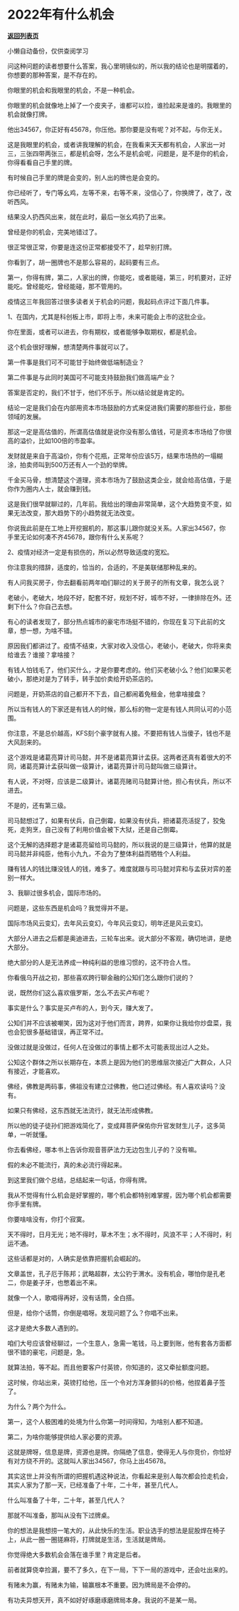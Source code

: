 # 2022年有什么机会

[**返回列表页**](/gzh/记忆承载3)

小懒自动备份，仅供查阅学习

问这种问题的读者想要什么答案，我心里明镜似的，所以我的结论也是明摆着的，你想要的那种答案，是不存在的。  

  

你眼里的机会和我眼里的机会，不是一种机会。  

  

你眼里的机会就像地上掉了一个皮夹子，谁都可以捡，谁捡起来是谁的。我眼里的机会就像打牌。  

  

他出34567，你正好有45678，你压他。那你要是没有呢？对不起，与你无关。

  

这是我眼里的机会，或者讲我理解的机会，在我看来天天都有机会，人家出一对三，三张四带两张三，都是机会呀，怎么不是机会呢，问题是，是不是你的机会，你得看看自己手里的牌。  

  

有时候自己手里的牌是会变的，别人出的牌也是会变的。  

  

你已经听了，专门等幺鸡，左等不来，右等不来，没信心了，你换牌了，改了，改听西风。

  

结果没人扔西风出来，就在此时，最后一张幺鸡扔了出来。  

  

曾经是你的机会，完美地错过了。  

  

很正常很正常，你要是连这份正常都接受不了，趁早别打牌。  

  

你看到了，胡一圈牌也不是那么容易的，起码要有三点。

  

第一，你得有牌，第二，人家出的牌，你能吃，或者能碰，第三，时机要对，正好能吃。曾经能吃，曾经能碰，那不管用的。

  

疫情这三年我回答过很多读者关于机会的问题，我起码点评过下面几件事。  

  

1、在国内，尤其是科创板上市，即将上市，未来可能会上市的这批企业。

  

你在里面，或者可以进去，你有期权，或者能够争取期权，都是机会。  

  

这个机会很好理解，想清楚两件事就可以了。  

  

第一件事是我们可不可能甘于始终做低端制造业？

第二件事是与此同时美国可不可能支持鼓励我们做高端产业？

  

答案是否定的，我们不甘于，他们不乐于。所以结论就是肯定的。  

  

结论一定是我们会在内部用资本市场鼓励的方式来促进我们需要的那些行业，那些领域的发展。

  

那这一定是高估值的，所谓高估值就是说你没有那么值钱，可是资本市场给了你很高的溢价，比如100倍的市盈率。  

  

发财就是来自于高溢价，你有个花瓶，正常年份应该5万，结果市场热的一塌糊涂，拍卖师叫到500万还有人一个劲的举牌。  

  

千金买马骨，想清楚这个道理，资本市场为了鼓励这类企业，就会给高估值，于是你作为圈内人士，就会赚到钱。  

  

这是我们很早就聊过的，几年前。我给出的理由非常简单，这个大趋势变不变，如果无法改变，那大趋势下的小趋势就无法改变。

  

你说我此前是在工地上开挖掘机的，那这事儿跟你就没关系。人家出34567，你手里无论如何凑不齐45678，跟你有什么关系呢？  

  

2、疫情对经济一定是有损伤的，所以必然导致适度的宽松。

  

你注意我的措辞，适度的，恰当的，合适的，不是美联储那种乱来的。  

  

有人问我买房子，你去翻看前两年咱们聊过的关于房子的所有文章，我怎么说？  

  

老破小，老破大，地段不好，配套不好，规划不好，城市不好，一律排除在外。还剩下什么？你自己去想。

  

有心的读者发现了，部分热点城市的豪宅市场挺不错的，你现在复习下此前的文章，想一想，为啥不错。  

  

原因我们都讲过了。疫情不结束，大家对收入没信心，老破小，老破大，你将来卖给谁去？谁接？拿啥接？  

  

有钱人怕钱毛了，他们买什么，才是你要考虑的。他们买老破小么？他们如果买老破小，那绝对是为了转手，转手加价卖给开奶茶店的。  

  

问题是，开奶茶店的自己都开不下去，自己都闹着免租金，他拿啥接盘？

  

所以当有钱人的下家还是有钱人的时候，那么标的物一定是有钱人共同认可的小范围。  

  

你注意，不是总价越高，KFS刻个豪字就有人接。不要把有钱人当傻子，钱也不是大风刮来的。  

  

这个游戏是诸葛亮算计司马懿，并不是诸葛亮算计孟获。这两者还真有着很大的不同，诸葛亮算计孟获叫做一级算计，诸葛亮算计司马懿叫做三级算计。

  

有人说，不对呀，应该是二级算计。诸葛亮赌司马懿算计他，担心有伏兵，所以不进去。  

  

不是的，还有第三级。  

  

司马懿想过了，如果有伏兵，自己倒霉，如果没有伏兵，把诸葛亮活捉了，狡兔死，走狗烹，自己没有了利用价值会被下大狱，还是自己倒霉。

  

这个无解的选择题才是诸葛亮留给司马懿的，所以我说的是三级算计，他算的就是司马懿并非纯臣，他有小九九，不会为了整体利益而牺牲个人利益。  

  

赚有钱人的钱比赚没钱人的钱，难多了。难度就跟与司马懿对弈和与孟获对弈的差别一样大。

  

3、我聊过很多机会，国际市场的。

  

问题是，这些东西是机会吗？我觉得并不是。  

  

国际市场风云变幻，去年风云变幻，今年风云变幻，明年还是风云变幻。  

  

大部分人进去之后都是奥迪进去，三轮车出来。说大部分不客观，确切地讲，是绝大部分。  

  

绝大部分的人是无法养成一种纯利益的思维习惯的，这不符合人性。  

  

你看俄乌开战之初，那些喜欢跨行聊金融的公知们怎么跟你们说的？  

  

说，既然你们这么喜欢俄罗斯，怎么不去买卢布呢？

  

事实是什么？事实是买卢布的人，到今天，赚大发了。

  

公知们并不应该被嘲笑，因为这对于他们而言，跨界，如果你让我给你炒盘菜，我也会犯很多基础错误，再正常不过。  

  

没做过就是没做过，任何人在没做过的事情上都不太可能表现出过人之处。

  

公知这个群体之所以长期存在，本质上是因为他们的思维层次接近广大群众，人只有接近，才能喜欢。  

  

佛经，佛教是两码事，佛祖没有建立过佛教，他口述过佛经。有人喜欢读吗？没有。  

  

如果只有佛经，这东西就无法流行，就无法形成佛教。  

  

所以他的徒子徒孙们把游戏简化了，变成拜菩萨保佑你升官发财生儿子，这多简单，一听就懂。  

  

你去看佛经，哪本书上告诉你观音菩萨法力无边包生儿子的？没有嘛。  

  

假的未必不能流行，真的未必流行得起来。  

  

到这里我们做个总结，总结起来一句话，你得有牌。  

  

我从不觉得有什么机会是好掌握的，哪个机会都特别难掌握，因为哪个机会都需要你手里有牌。

  

你要啥啥没有，你打个寂寞。

  

天不得时，日月无光；地不得时，草木不生；水不得时，风浪不平；人不得时，利运不通。

  

这些话都是对的，人确实是依靠把握机会崛起的。

  

文章盖世，孔子厄于陈邦；武略超群，太公钓于渭水。没有机会，哪怕你是孔老二，你是姜子牙，也憋着出不来。

  

就像一个人，歌唱得再好，没有话筒，全白搭。

  

但是，给你个话筒，你倒是唱呀。发现问题了么？你唱不出来。

  

这才是绝大多数人遇到的。  

  

咱们大号应该曾经聊过，一个生意人，急需一笔钱，马上要到账，他有套各方面都很不错的豪宅，问题是，急。  

  

就算法拍，等不起。而且他要客户付英镑，你知道的，这又牵扯额度问题。

  

这时候，你站出来，英镑打给他，压一个令对方浑身颤抖的价格，他捏着鼻子签了。

  

为什么？两个为什么。

  

第一，这个人极困难的处境为什么你第一时间得知，为啥别人都不知道。

第二，为啥你能够提供给人家必要的资源。

  

这就是牌呀，信息是牌，资源也是牌。你隔绝了信息，使得无人与你竞价，你恰好有对方绕不开的。这就叫人家出34567，你马上出45678。  

  

其实这世上并没有所谓的把握机遇这种说法，你看起来是别人每次都会捡走机会，其实人家为了那一天，已经准备了十年，二十年，甚至几代人。  

  

什么叫准备了十年，二十年，甚至几代人？  

  

那就不叫准备，那叫从没有下过牌桌。

  

你的想法是我想捞一笔大的，从此快乐的生活。职业选手的想法是屁股焊在椅子上，从此一圈一圈搓麻将，打牌就是生活，生活就是牌局。

  

你觉得绝大多数机会会落在谁手里？肯定是后者。  

  

前者就算侥幸捡漏，要不了多久，在下一局，下下一局的游戏中，还会吐出来的。  

  

有赌未为赢，有赌未为输，输赢根本不重要。因为牌局是不会停的。

  

有功夫异想天开，真不如好好琢磨琢磨牌局本身。我说的不是某一局。

